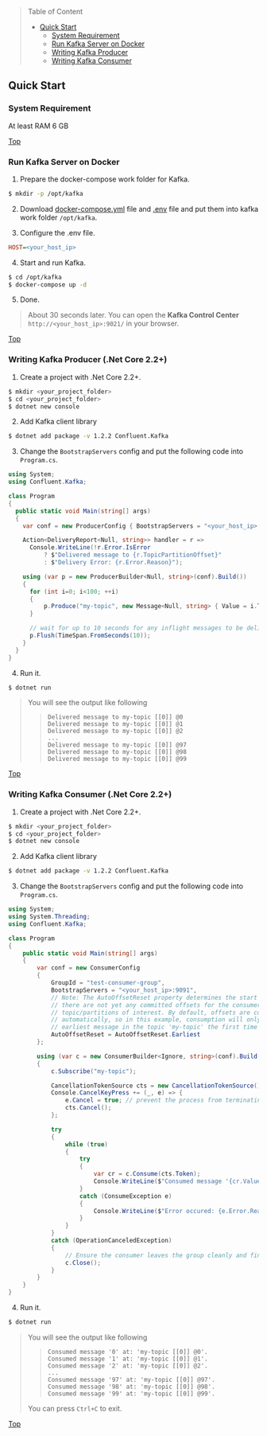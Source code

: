 <a id="toc"></a>
  > Table of Content
  > + [Quick Start](#quick-start)
  >   + [System Requirement](#system-requirement)
  >   + [Run Kafka Server on Docker](#run-kafka-server-on-docker)
  >   + [Writing Kafka Producer](#writing-kafka-producer-net-core-22)
  >   + [Writing Kafka Consumer](#writing-kafka-consumer-net-core-22)

Quick Start
-----------

### System Requirement
  At least RAM 6 GB

  [Top](#toc)

### Run Kafka Server on Docker

  1. Prepare the docker-compose work folder for Kafka.
  ```bash
  $ mkdir -p /opt/kafka
  ```

  2. Download [docker-compose.yml](docker/docker-compose.yml) file and [.env](docker/.env) file and put them into kafka work folder `/opt/kafka`.

  3. Configure the .env file.
  ```ini
  HOST=<your_host_ip>
  ```

  4. Start and run Kafka.
  ```bash
  $ cd /opt/kafka
  $ docker-compose up -d
  ```

  5. Done.

  > About 30 seconds later. You can open the **Kafka Control Center** `http://<your_host_ip>:9021/` in your browser.

  [Top](#toc)

### Writing Kafka Producer (.Net Core 2.2+)

  1. Create a project with .Net Core 2.2+.
  ```bash
  $ mkdir <your_project_folder>
  $ cd <your_project_folder>
  $ dotnet new console
  ```

  2. Add Kafka client library
  ```bash
  $ dotnet add package -v 1.2.2 Confluent.Kafka
  ```

  3. Change the `BootstrapServers` config and put the following code into `Program.cs`.
  ```csharp
  using System;
  using Confluent.Kafka;

  class Program
  {
    public static void Main(string[] args)
    {
      var conf = new ProducerConfig { BootstrapServers = "<your_host_ip>:9091" };

      Action<DeliveryReport<Null, string>> handler = r => 
        Console.WriteLine(!r.Error.IsError
            ? $"Delivered message to {r.TopicPartitionOffset}"
            : $"Delivery Error: {r.Error.Reason}");

      using (var p = new ProducerBuilder<Null, string>(conf).Build())
      {
        for (int i=0; i<100; ++i)
        {
            p.Produce("my-topic", new Message<Null, string> { Value = i.ToString() }, handler);
        }

        // wait for up to 10 seconds for any inflight messages to be delivered.
        p.Flush(TimeSpan.FromSeconds(10));
      }
    }
  }
  ```

  4. Run it.
  ```bash
  $ dotnet run
  ```

  > You will see the output like following
  > > ```
  > > Delivered message to my-topic [[0]] @0
  > > Delivered message to my-topic [[0]] @1
  > > Delivered message to my-topic [[0]] @2
  > > ...
  > > Delivered message to my-topic [[0]] @97
  > > Delivered message to my-topic [[0]] @98
  > > Delivered message to my-topic [[0]] @99
  > > ```

  [Top](#toc)

### Writing Kafka Consumer (.Net Core 2.2+)

  1. Create a project with .Net Core 2.2+.
  ```bash
  $ mkdir <your_project_folder>
  $ cd <your_project_folder>
  $ dotnet new console
  ```

  2. Add Kafka client library
  ```bash
  $ dotnet add package -v 1.2.2 Confluent.Kafka
  ```

  3. Change the `BootstrapServers` config and put the following code into `Program.cs`.
  ```csharp
  using System;
  using System.Threading;
  using Confluent.Kafka;

  class Program
  {
      public static void Main(string[] args)
      {
          var conf = new ConsumerConfig
          { 
              GroupId = "test-consumer-group",
              BootstrapServers = "<your_host_ip>:9091",
              // Note: The AutoOffsetReset property determines the start offset in the event
              // there are not yet any committed offsets for the consumer group for the
              // topic/partitions of interest. By default, offsets are committed
              // automatically, so in this example, consumption will only start from the
              // earliest message in the topic 'my-topic' the first time you run the program.
              AutoOffsetReset = AutoOffsetReset.Earliest
          };

          using (var c = new ConsumerBuilder<Ignore, string>(conf).Build())
          {
              c.Subscribe("my-topic");

              CancellationTokenSource cts = new CancellationTokenSource();
              Console.CancelKeyPress += (_, e) => {
                  e.Cancel = true; // prevent the process from terminating.
                  cts.Cancel();
              };

              try
              {
                  while (true)
                  {
                      try
                      {
                          var cr = c.Consume(cts.Token);
                          Console.WriteLine($"Consumed message '{cr.Value}' at: '{cr.TopicPartitionOffset}'.");
                      }
                      catch (ConsumeException e)
                      {
                          Console.WriteLine($"Error occured: {e.Error.Reason}");
                      }
                  }
              }
              catch (OperationCanceledException)
              {
                  // Ensure the consumer leaves the group cleanly and final offsets are committed.
                  c.Close();
              }
          }
      }
  }
  ```

  4. Run it.
  ```bash
  $ dotnet run
  ```

  > You will see the output like following
  > > ```
  > > Consumed message '0' at: 'my-topic [[0]] @0'.
  > > Consumed message '1' at: 'my-topic [[0]] @1'.
  > > Consumed message '2' at: 'my-topic [[0]] @2'.
  > > ...
  > > Consumed message '97' at: 'my-topic [[0]] @97'.
  > > Consumed message '98' at: 'my-topic [[0]] @98'.
  > > Consumed message '99' at: 'my-topic [[0]] @99'.
  > > ```
  > You can press `Ctrl+C` to exit.

  [Top](#toc)
